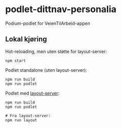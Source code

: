 # podlet-dittnav-personalia

Podium-podlet for VeienTilArbeid-appen

## Lokal kjøring

Hot-reloading, men uten støtte for layout-server:

```shell
npm start
```

Podlet standalone (uten layout-server):

```shell
npm run build
npm run podlet
```

Podlet med [layout-server](https://github.com/navikt/layout-dittnav):

```shell
npm run build
npm run podlet

# Fra layout-server:
npm run layout
```
